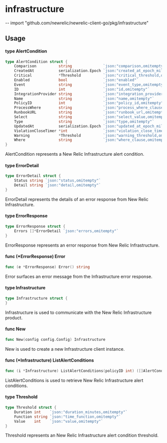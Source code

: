 # infrastructure
--
    import "github.com/newrelic/newrelic-client-go/pkg/infrastructure"


## Usage

#### type AlertCondition

```go
type AlertCondition struct {
	Comparison          string              `json:"comparison,omitempty"`
	CreatedAt           serialization.Epoch `json:"created_at_epoch_millis,omitempty"`
	Critical            *Threshold          `json:"critical_threshold,omitempty"`
	Enabled             bool                `json:"enabled"`
	Event               string              `json:"event_type,omitempty"`
	ID                  int                 `json:"id,omitempty"`
	IntegrationProvider string              `json:"integration_provider,omitempty"`
	Name                string              `json:"name,omitempty"`
	PolicyID            int                 `json:"policy_id,omitempty"`
	ProcessWhere        string              `json:"process_where_clause,omitempty"`
	RunbookURL          string              `json:"runbook_url,omitempty"`
	Select              string              `json:"select_value,omitempty"`
	Type                string              `json:"type,omitempty"`
	UpdatedAt           serialization.Epoch `json:"updated_at_epoch_millis,omitempty"`
	ViolationCloseTimer *int                `json:"violation_close_timer,omitempty"`
	Warning             *Threshold          `json:"warning_threshold,omitempty"`
	Where               string              `json:"where_clause,omitempty"`
}
```

AlertCondition represents a New Relic Infrastructure alert condition.

#### type ErrorDetail

```go
type ErrorDetail struct {
	Status string `json:"status,omitempty"`
	Detail string `json:"detail,omitempty"`
}
```

ErrorDetail represents the details of an error response from New Relic
Infrastructure.

#### type ErrorResponse

```go
type ErrorResponse struct {
	Errors []*ErrorDetail `json:"errors,omitempty"`
}
```

ErrorResponse represents an error response from New Relic Infrastructure.

#### func (*ErrorResponse) Error

```go
func (e *ErrorResponse) Error() string
```
Error surfaces an error message from the Infrastructure error response.

#### type Infrastructure

```go
type Infrastructure struct {
}
```

Infrastructure is used to communicate with the New Relic Infrastructure product.

#### func  New

```go
func New(config config.Config) Infrastructure
```
New is used to create a new Infrastructure client instance.

#### func (*Infrastructure) ListAlertConditions

```go
func (i *Infrastructure) ListAlertConditions(policyID int) ([]AlertCondition, error)
```
ListAlertConditions is used to retrieve New Relic Infrastructure alert
conditions.

#### type Threshold

```go
type Threshold struct {
	Duration int    `json:"duration_minutes,omitempty"`
	Function string `json:"time_function,omitempty"`
	Value    int    `json:"value,omitempty"`
}
```

Threshold represents an New Relic Infrastructure alert condition threshold.
